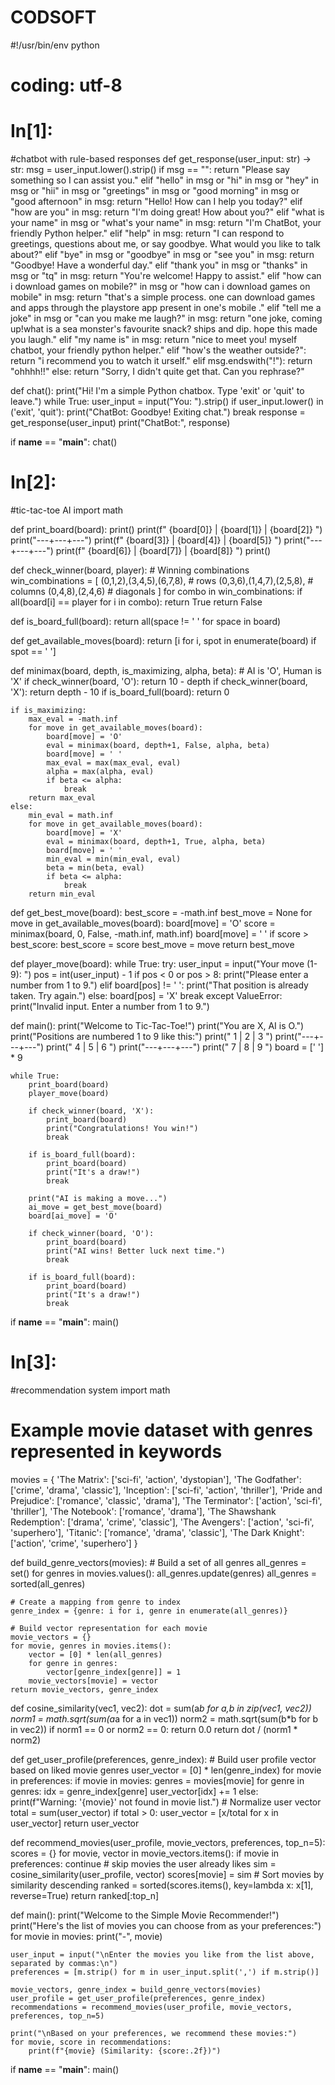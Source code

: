 # CODSOFT
#!/usr/bin/env python
# coding: utf-8

# In[1]:

#chatbot with rule-based responses
def get_response(user_input: str) -> str:
    msg = user_input.lower().strip()
    if msg == "":
        return "Please say something so I can assist you."
    elif "hello" in msg or "hi" in msg or "hey" in msg or "hii" in msg or "greetings" in msg or "good morning" in msg or "good afternoon" in msg:
        return "Hello! How can I help you today?"
    elif "how are you" in msg:
        return "I'm doing great! How about you?"
    elif "what is your name" in msg or "what's your name" in msg:
        return "I'm ChatBot, your friendly Python helper."
    elif "help" in msg:
        return "I can respond to greetings, questions about me, or say goodbye. What would you like to talk about?"
    elif "bye" in msg or "goodbye" in msg or "see you" in msg:
        return "Goodbye! Have a wonderful day."
    elif "thank you" in msg or "thanks" in msg or "tq" in msg:
        return "You're welcome! Happy to assist."
    elif "how can i download games on mobile?" in msg or "how can i download games on mobile" in msg:
        return "that's a simple process. one can download games and apps through the playstore app present in one's mobile ."
    elif "tell me a joke" in msg or "can you make me laugh?" in msg:
        return "one joke, coming up!what is a sea monster's favourite snack? ships and dip. hope this made you laugh."
    elif "my name is" in msg:
        return "nice to meet you! myself chatbot, your friendly python helper."
    elif "how's the weather outside?":
        return "i recommend you to watch it urself."
    elif msg.endswith("!"):
        return "ohhhh!!"
    else:
        return "Sorry, I didn't quite get that. Can you rephrase?"

def chat():
    print("Hi! I'm a simple Python chatbox. Type 'exit' or 'quit' to leave.")
    while True:
        user_input = input("You: ").strip()
        if user_input.lower() in ('exit', 'quit'):
            print("ChatBot: Goodbye! Exiting chat.")
            break
        response = get_response(user_input)
        print("ChatBot:", response)

if __name__ == "__main__":
    chat()


# In[2]:

#tic-tac-toe AI
import math

def print_board(board):
    print()
    print(f" {board[0]} | {board[1]} | {board[2]} ")
    print("---+---+---")
    print(f" {board[3]} | {board[4]} | {board[5]} ")
    print("---+---+---")
    print(f" {board[6]} | {board[7]} | {board[8]} ")
    print()

def check_winner(board, player):
    # Winning combinations
    win_combinations = [
        (0,1,2),(3,4,5),(6,7,8), # rows
        (0,3,6),(1,4,7),(2,5,8), # columns
        (0,4,8),(2,4,6)          # diagonals
    ]
    for combo in win_combinations:
        if all(board[i] == player for i in combo):
            return True
    return False

def is_board_full(board):
    return all(space != ' ' for space in board)

def get_available_moves(board):
    return [i for i, spot in enumerate(board) if spot == ' ']

def minimax(board, depth, is_maximizing, alpha, beta):
    # AI is 'O', Human is 'X'
    if check_winner(board, 'O'):
        return 10 - depth
    if check_winner(board, 'X'):
        return depth - 10
    if is_board_full(board):
        return 0

    if is_maximizing:
        max_eval = -math.inf
        for move in get_available_moves(board):
            board[move] = 'O'
            eval = minimax(board, depth+1, False, alpha, beta)
            board[move] = ' '
            max_eval = max(max_eval, eval)
            alpha = max(alpha, eval)
            if beta <= alpha:
                break
        return max_eval
    else:
        min_eval = math.inf
        for move in get_available_moves(board):
            board[move] = 'X'
            eval = minimax(board, depth+1, True, alpha, beta)
            board[move] = ' '
            min_eval = min(min_eval, eval)
            beta = min(beta, eval)
            if beta <= alpha:
                break
        return min_eval

def get_best_move(board):
    best_score = -math.inf
    best_move = None
    for move in get_available_moves(board):
        board[move] = 'O'
        score = minimax(board, 0, False, -math.inf, math.inf)
        board[move] = ' '
        if score > best_score:
            best_score = score
            best_move = move
    return best_move

def player_move(board):
    while True:
        try:
            user_input = input("Your move (1-9): ")
            pos = int(user_input) - 1
            if pos < 0 or pos > 8:
                print("Please enter a number from 1 to 9.")
            elif board[pos] != ' ':
                print("That position is already taken. Try again.")
            else:
                board[pos] = 'X'
                break
        except ValueError:
            print("Invalid input. Enter a number from 1 to 9.")

def main():
    print("Welcome to Tic-Tac-Toe!")
    print("You are X, AI is O.")
    print("Positions are numbered 1 to 9 like this:")
    print(" 1 | 2 | 3 ")
    print("---+---+---")
    print(" 4 | 5 | 6 ")
    print("---+---+---")
    print(" 7 | 8 | 9 ")
    board = [' '] * 9

    while True:
        print_board(board)
        player_move(board)

        if check_winner(board, 'X'):
            print_board(board)
            print("Congratulations! You win!")
            break

        if is_board_full(board):
            print_board(board)
            print("It's a draw!")
            break

        print("AI is making a move...")
        ai_move = get_best_move(board)
        board[ai_move] = 'O'

        if check_winner(board, 'O'):
            print_board(board)
            print("AI wins! Better luck next time.")
            break

        if is_board_full(board):
            print_board(board)
            print("It's a draw!")
            break

if __name__ == "__main__":
    main()


# In[3]:

#recommendation system
import math

# Example movie dataset with genres represented in keywords
movies = {
    'The Matrix': ['sci-fi', 'action', 'dystopian'],
    'The Godfather': ['crime', 'drama', 'classic'],
    'Inception': ['sci-fi', 'action', 'thriller'],
    'Pride and Prejudice': ['romance', 'classic', 'drama'],
    'The Terminator': ['action', 'sci-fi', 'thriller'],
    'The Notebook': ['romance', 'drama'],
    'The Shawshank Redemption': ['drama', 'crime', 'classic'],
    'The Avengers': ['action', 'sci-fi', 'superhero'],
    'Titanic': ['romance', 'drama', 'classic'],
    'The Dark Knight': ['action', 'crime', 'superhero']
}

def build_genre_vectors(movies):
    # Build a set of all genres
    all_genres = set()
    for genres in movies.values():
        all_genres.update(genres)
    all_genres = sorted(all_genres)
    
    # Create a mapping from genre to index
    genre_index = {genre: i for i, genre in enumerate(all_genres)}
    
    # Build vector representation for each movie
    movie_vectors = {}
    for movie, genres in movies.items():
        vector = [0] * len(all_genres)
        for genre in genres:
            vector[genre_index[genre]] = 1
        movie_vectors[movie] = vector
    return movie_vectors, genre_index

def cosine_similarity(vec1, vec2):
    dot = sum(a*b for a,b in zip(vec1, vec2))
    norm1 = math.sqrt(sum(a*a for a in vec1))
    norm2 = math.sqrt(sum(b*b for b in vec2))
    if norm1 == 0 or norm2 == 0:
        return 0.0
    return dot / (norm1 * norm2)

def get_user_profile(preferences, genre_index):
    # Build user profile vector based on liked movie genres
    user_vector = [0] * len(genre_index)
    for movie in preferences:
        if movie in movies:
            genres = movies[movie]
            for genre in genres:
                idx = genre_index[genre]
                user_vector[idx] += 1
        else:
            print(f"Warning: '{movie}' not found in movie list.")
    # Normalize user vector
    total = sum(user_vector)
    if total > 0:
        user_vector = [x/total for x in user_vector]
    return user_vector

def recommend_movies(user_profile, movie_vectors, preferences, top_n=5):
    scores = {}
    for movie, vector in movie_vectors.items():
        if movie in preferences:
            continue  # skip movies the user already likes
        sim = cosine_similarity(user_profile, vector)
        scores[movie] = sim
    # Sort movies by similarity descending
    ranked = sorted(scores.items(), key=lambda x: x[1], reverse=True)
    return ranked[:top_n]

def main():
    print("Welcome to the Simple Movie Recommender!")
    print("Here's the list of movies you can choose from as your preferences:")
    for movie in movies:
        print("-", movie)

    user_input = input("\nEnter the movies you like from the list above, separated by commas:\n")
    preferences = [m.strip() for m in user_input.split(',') if m.strip()]

    movie_vectors, genre_index = build_genre_vectors(movies)
    user_profile = get_user_profile(preferences, genre_index)
    recommendations = recommend_movies(user_profile, movie_vectors, preferences, top_n=5)

    print("\nBased on your preferences, we recommend these movies:")
    for movie, score in recommendations:
        print(f"{movie} (Similarity: {score:.2f})")

if __name__ == "__main__":
    main()